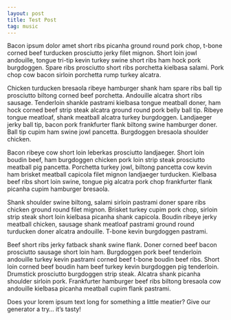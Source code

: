 ```yaml
---
layout: post
title: Test Post
tag: music
---
```

Bacon ipsum dolor amet short ribs picanha ground round pork chop, t-bone corned beef turducken prosciutto jerky filet mignon. Short loin jowl andouille, tongue tri-tip kevin turkey swine short ribs ham hock pork burgdoggen. Spare ribs prosciutto short ribs porchetta kielbasa salami. Pork chop cow bacon sirloin porchetta rump turkey alcatra.

Chicken turducken bresaola ribeye hamburger shank ham spare ribs ball tip prosciutto biltong corned beef porchetta. Andouille alcatra short ribs sausage. Tenderloin shankle pastrami kielbasa tongue meatball doner, ham hock corned beef strip steak alcatra ground round pork belly ball tip. Ribeye tongue meatloaf, shank meatball alcatra turkey burgdoggen. Landjaeger jerky ball tip, bacon pork frankfurter flank biltong swine hamburger doner. Ball tip cupim ham swine jowl pancetta. Burgdoggen bresaola shoulder chicken.

Bacon ribeye cow short loin leberkas prosciutto landjaeger. Short loin boudin beef, ham burgdoggen chicken pork loin strip steak prosciutto meatball pig pancetta. Porchetta turkey jowl, biltong pancetta cow kevin ham brisket meatball capicola filet mignon landjaeger turducken. Kielbasa beef ribs short loin swine, tongue pig alcatra pork chop frankfurter flank picanha cupim hamburger bresaola.

Shank shoulder swine biltong, salami sirloin pastrami doner spare ribs chicken ground round filet mignon. Brisket turkey cupim pork chop, sirloin strip steak short loin kielbasa picanha shank capicola. Boudin ribeye jerky meatball chicken, sausage shank meatloaf pastrami ground round turducken doner alcatra andouille. T-bone kevin burgdoggen pastrami.

Beef short ribs jerky fatback shank swine flank. Doner corned beef bacon prosciutto sausage short loin ham. Burgdoggen pork beef tenderloin andouille turkey kevin pastrami corned beef t-bone boudin beef ribs. Short loin corned beef boudin ham beef turkey kevin burgdoggen pig tenderloin. Drumstick prosciutto burgdoggen strip steak. Alcatra shank picanha shoulder sirloin pork. Frankfurter hamburger beef ribs biltong bresaola cow andouille kielbasa picanha meatball cupim flank pastrami.

Does your lorem ipsum text long for something a little meatier? Give our generator a try… it’s tasty!
